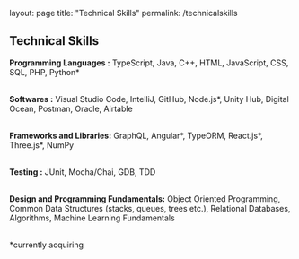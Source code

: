 layout: page
title: "Technical Skills"
permalink: /technicalskills

## Technical Skills
**Programming Languages :** TypeScript, Java, C++, HTML, JavaScript, CSS, SQL, PHP, Python* <br> <br>

**Softwares :** Visual Studio Code, IntelliJ, GitHub, Node.js*, Unity Hub, Digital Ocean, Postman, Oracle, Airtable <br> <br>

**Frameworks and Libraries:** GraphQL, Angular*, TypeORM, React.js*, Three.js*, NumPy <br> <br>

**Testing :** JUnit, Mocha/Chai, GDB, TDD <br> <br>

**Design and Programming Fundamentals:** Object Oriented Programming, Common Data Structures (stacks, queues, trees etc.), Relational Databases, Algorithms, Machine Learning Fundamentals <br> <br>

*currently acquiring
